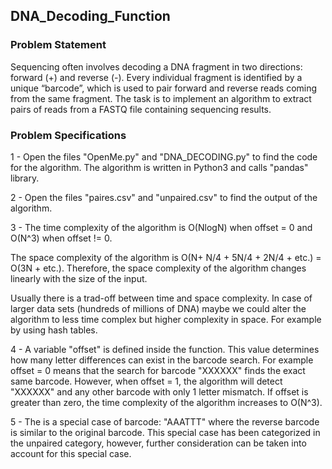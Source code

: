 ## DNA_Decoding_Function

### Problem Statement
Sequencing often involves decoding a DNA fragment in two directions: forward (+) and reverse (-). 
Every individual fragment is identified by a unique “barcode”, 
which is used to pair forward and reverse reads coming from the same fragment. 
The task is to implement an algorithm to extract pairs of reads from a FASTQ file containing sequencing results.

### Problem Specifications
1 - Open the files "OpenMe.py" and "DNA_DECODING.py" to find the code for the algorithm. The algorithm is written in Python3 and calls "pandas" library. 

2 - Open the files "paires.csv" and "unpaired.csv" to find the output of the algorithm.

3 - The time complexity of the algorithm is O(NlogN) when offset = 0 and O(N^3) when offset != 0. 

  The space complexity of the algorithm is O(N+ N/4 + 5N/4 + 2N/4 + etc.) = O(3N + etc.).
  Therefore, the space complexity of the algorithm changes linearly with the size of the input. 
  
  Usually there is a trad-off between time and space complexity. In case of larger data sets (hundreds of millions of DNA) maybe we could alter the algorithm to less time complex but higher complexity in space. For example by using hash tables. 

4 - A variable "offset" is defined inside the function. This value determines how many letter differences can exist in the barcode search.
  For example offset = 0 means that the search for barcode "XXXXXX" finds the exact same barcode. 
  However, when offset = 1, the algorithm will detect "XXXXXX" and any other barcode with only 1 letter mismatch. 
  If offset is greater than zero, the time complexity of the algorithm increases to O(N^3). 
  
5 - The is a special case of barcode: "AAATTT" where the reverse barcode is similar to the original barcode. 
This special case has been categorized in the unpaired category, however, further consideration can be taken into account for this special case.
